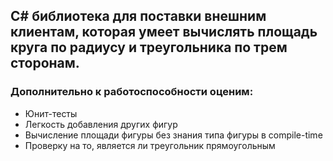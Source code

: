 ## C# библиотека для поставки внешним клиентам, которая умеет вычислять площадь круга по радиусу и треугольника по трем сторонам. 
### Дополнительно к работоспособности оценим:
* Юнит-тесты
* Легкость добавления других фигур
* Вычисление площади фигуры без знания типа фигуры в compile-time
* Проверку на то, является ли треугольник прямоугольным 
